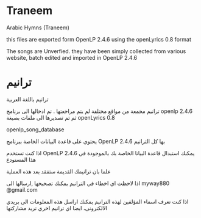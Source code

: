 # Traneem
Arabic Hymns (Traneem)

this files are exported form OpenLP 2.4.6 using the openLyrics 0.8 format

The songs are Unverfied. they have been simply collected from various website, batch edited and imported in OpenLP 2.4.6




# ترانيم
ترانيم باللغة العربية 


ترانيم مجمعة من مواقع مختلفة لم يتم مراجعتها .
تم ادخالها الى برنامج openlp 2.4.6 ثم تم تصديرها الى ملفات بصيغة openLyrics 0.8  

openlp_song_database 

يحتوي على قاعدة البيانات الخاصة ببرنامج OpenLP 2.4.6 بها كل الترانيم  

اذا كنت تستخدم OpenLP 2.4.6 يمكنك استبدال قاعدة البيانا الخاصة بك بالموجودة في هذا المستودع

علما بان ترانيمك القديمة ستفقد بعد هذه العملية 

اذا لاحظت اي اخطاء في الترانيم يمكنك تصحيحها ,ارسالها الى myway880 @gmail.com

اذا كنت تعرف اسماء المؤلفين لهذه الترانيم يمكنك اراسل هذه المعلومات الى بريدي الالكترونى، ايضا اي ترانيم اخري تريد مشاركتها 
